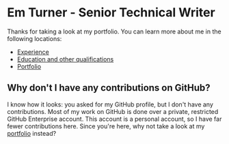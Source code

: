 # Em Turner - Senior Technical Writer

Thanks for taking a look at my portfolio. You can learn more about me in the following locations:
- [Experience](resume.md)
- [Education and other qualifications](education-other.md)
- [Portfolio](portfolio.md)

## Why don't I have any contributions on GitHub?

I know how it looks: you asked for my GitHub profile, but I don't have any contributions. Most of my work on GitHub is done over a private, restricted GitHub Enterprise account. This account is a personal account, so I have far fewer contributions here. Since you're here, why not take a look at my [portfolio](portfolio.md) instead?